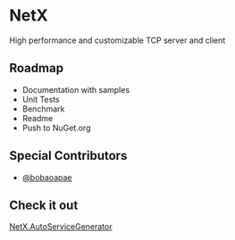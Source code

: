 # NetX
High performance and customizable TCP server and client

## Roadmap

- Documentation with samples
- Unit Tests
- Benchmark
- Readme
- Push to NuGet.org

## Special Contributors

- [@bobaoapae](https://github.com/bobaoapae)

## Check it out

[NetX.AutoServiceGenerator](https://github.com/bobaoapae/NetX.AutoServiceGenerator)

